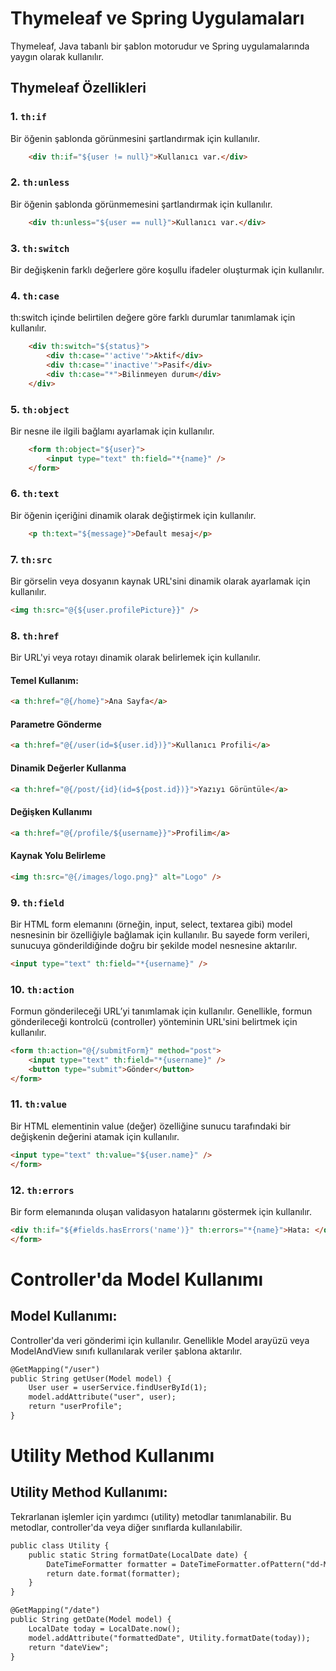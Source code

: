 # Thymeleaf ve Spring Uygulamaları

Thymeleaf, Java tabanlı bir şablon motorudur ve Spring uygulamalarında yaygın olarak kullanılır. 

## Thymeleaf Özellikleri

### 1. `th:if`
Bir öğenin şablonda görünmesini şartlandırmak için kullanılır.
```html
    <div th:if="${user != null}">Kullanıcı var.</div>
```

### 2. `th:unless`
Bir öğenin şablonda görünmemesini şartlandırmak için kullanılır.
```html
    <div th:unless="${user == null}">Kullanıcı var.</div>
```

### 3. `th:switch`
Bir değişkenin farklı değerlere göre koşullu ifadeler oluşturmak için kullanılır.

### 4. `th:case`
th:switch içinde belirtilen değere göre farklı durumlar tanımlamak için kullanılır.
```html
    <div th:switch="${status}">
        <div th:case="'active'">Aktif</div>
        <div th:case="'inactive'">Pasif</div>
        <div th:case="*">Bilinmeyen durum</div>
    </div>
```

### 5. `th:object`
Bir nesne ile ilgili bağlamı ayarlamak için kullanılır.
```html
    <form th:object="${user}">
        <input type="text" th:field="*{name}" />
    </form>
```

### 6. `th:text`
Bir öğenin içeriğini dinamik olarak değiştirmek için kullanılır.
```html
    <p th:text="${message}">Default mesaj</p>
```

### 7. `th:src`
Bir görselin veya dosyanın kaynak URL'sini dinamik olarak ayarlamak için kullanılır.
```html
<img th:src="@{${user.profilePicture}}" />
```

### 8. `th:href`
Bir URL'yi veya rotayı dinamik olarak belirlemek için kullanılır.

#### Temel Kullanım:
```html
<a th:href="@{/home}">Ana Sayfa</a>
```

#### Parametre Gönderme
```html
<a th:href="@{/user(id=${user.id})}">Kullanıcı Profili</a>
```

#### Dinamik Değerler Kullanma
```html
<a th:href="@{/post/{id}(id=${post.id})}">Yazıyı Görüntüle</a>
```

#### Değişken Kullanımı
```html
<a th:href="@{/profile/${username}}">Profilim</a>
```

#### Kaynak Yolu Belirleme
```html
<img th:src="@{/images/logo.png}" alt="Logo" />
```

### 9. `th:field`
Bir HTML form elemanını (örneğin, input, select, textarea gibi) model nesnesinin bir özelliğiyle bağlamak için kullanılır. Bu sayede form verileri, sunucuya gönderildiğinde doğru bir şekilde model nesnesine aktarılır.
```html
<input type="text" th:field="*{username}" />
```

### 10. `th:action`
Formun gönderileceği URL’yi tanımlamak için kullanılır. Genellikle, formun gönderileceği kontrolcü (controller) yönteminin URL'sini belirtmek için kullanılır.
```html
<form th:action="@{/submitForm}" method="post">
    <input type="text" th:field="*{username}" />
    <button type="submit">Gönder</button>
</form>
```
### 11. `th:value`
Bir HTML elementinin value (değer) özelliğine sunucu tarafındaki bir değişkenin değerini atamak için kullanılır.
```html
<input type="text" th:value="${user.name}" />
</form>
```

### 12. `th:errors`
Bir form elemanında oluşan validasyon hatalarını göstermek için kullanılır. 
```html
<div th:if="${#fields.hasErrors('name')}" th:errors="*{name}">Hata: </div>
</form>
```

# Controller'da Model Kullanımı

## Model Kullanımı:
Controller'da veri gönderimi için kullanılır. Genellikle Model arayüzü veya ModelAndView sınıfı kullanılarak veriler şablona aktarılır.
```html
@GetMapping("/user")
public String getUser(Model model) {
	User user = userService.findUserById(1);
	model.addAttribute("user", user);
	return "userProfile";
}
```

# Utility Method Kullanımı

## Utility Method Kullanımı:
Tekrarlanan işlemler için yardımcı (utility) metodlar tanımlanabilir. Bu metodlar, controller'da veya diğer sınıflarda kullanılabilir.
```html
public class Utility {
    public static String formatDate(LocalDate date) {
        DateTimeFormatter formatter = DateTimeFormatter.ofPattern("dd-MM-yyyy");
        return date.format(formatter);
    }
}

@GetMapping("/date")
public String getDate(Model model) {
    LocalDate today = LocalDate.now();
    model.addAttribute("formattedDate", Utility.formatDate(today));
    return "dateView";
}
```
